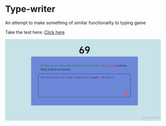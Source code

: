 # Type-writer

   An attempt to make something of similar functionality to typing game

   Take the test here: <a href="https://manoharys.github.io/Type-writer/">Click here</a>

 
   <img src="https://github.com/manoharys/Type-writer/blob/master/screenshot.JPG">
